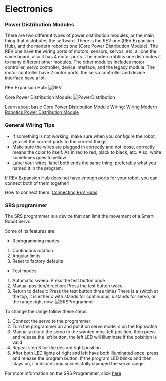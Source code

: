 # **Electronics**
### Power Distribution Modules
There are two different types of power distribution modules, or the main thing that distributes the software.
There is the REV one (REV Expansion Hub), and the modern robotics one (Core Power Distribution Module).
The REV one have the wiring ports of motors, sensors, servos, etc. all one the same board, also it has 4 motor ports.
The modern robtics one distributes it to many different other modules.
The other modules includes motor controller, servo controller, device interface, and the legacy module.
The motor controller have 2 motor ports, the servo controller and device interface have a lot.

REV Expansion Hub:
![REV](https://raw.githubusercontent.com/ftccats/ftccats.github.io/master/REVHub.png)

Core Power Distribution Module:
![PowerDistribution](https://github.com/ftccats/ftccats.github.io/blob/master/CorePowerDistribution.png)

Learn about basic Core Power Distribution Module Wiring:
[Wiring Modern Robotics Power Distribution Module](https://www.youtube.com/watch?v=lbeAefQTZXQ)

### General Wiring Tips
* If something is not working, make sure when you configure the robot, you set the correct ports to the correct things.
* Make sure the wires are plugged in correctly and not loose, correctly means the color to itself. As in red to red, black to black, etc. Also, white sometimes goes to yellow.
* Label your wires, label both ends the same thing, preferably what you named it in the program.

If REV Expansion Hub does not have enough ports for your robot, you can connect both of them together!

How to connect them:
[Connecting REV Hubs](https://www.youtube.com/watch?v=7rbLDden-Rs)

### SRS programmer
The SRS programmer is a device that can limit the movement of a Smart Robot Servo.

Some of its features are:
* 3 programming modes
1. Continuous rotation
2. Angular limits
3. Reset to factory defaults
* Test modes
1. Automatic sweep:  Press the test button once
2. Manual position/direction: Press the test button twice
3. Return to default: Press the test button three times
There is a switch at the top, it is either c with stands for continuous, s stands for servo, or the range right now.
![SRSProgrammer](https://github.com/ftccats/ftccats.github.io/blob/master/SRSProgrammer.jpeg)

To change the range follow these steps:
1. Connect the servo to the programmer
2. Turn the programmer on and put it on servo mode, s on the top switch
3. Manually rotate the servo to the wanted most left position, then press and release the left button, the left LED will illuminate if the poisition is valid
4. Repeat step 3 for the desired right position
5. After both LED lights of right and left have both illuminated once, press and release the program button. If the program LED blinks and then stays on, it indicates you successfully changed the servo range.

For more information on the SRS Programmer, click [here](http://www.revrobotics.com/content/docs/REV-31-1108-UM.pdf)
